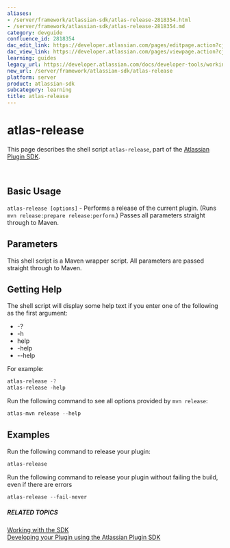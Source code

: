 ```yaml
---
aliases:
- /server/framework/atlassian-sdk/atlas-release-2818354.html
- /server/framework/atlassian-sdk/atlas-release-2818354.md
category: devguide
confluence_id: 2818354
dac_edit_link: https://developer.atlassian.com/pages/editpage.action?cjm=wozere&pageId=2818354
dac_view_link: https://developer.atlassian.com/pages/viewpage.action?cjm=wozere&pageId=2818354
learning: guides
legacy_url: https://developer.atlassian.com/docs/developer-tools/working-with-the-sdk/command-reference/atlas-release
new_url: /server/framework/atlassian-sdk/atlas-release
platform: server
product: atlassian-sdk
subcategory: learning
title: atlas-release
---
```

# atlas-release

This page describes the shell script `atlas-release`, part of the [Atlassian Plugin SDK](/server/framework/atlassian-sdk/working-with-the-sdk).

 

## Basic Usage

`atlas-release [options]` - Performs a release of the current plugin. (Runs `mvn release:prepare release:perform`.) Passes all parameters straight through to Maven.

## Parameters

This shell script is a Maven wrapper script. All parameters are passed straight through to Maven.

## Getting Help

The shell script will display some help text if you enter one of the following as the first argument:

-   -?
-   -h
-   help
-   -help
-   --help

For example:

``` javascript
atlas-release -?
atlas-release -help
```

Run the following command to see all options provided by `mvn release`:

``` javascript
atlas-mvn release --help
```

## Examples

Run the following command to release your plugin:

``` javascript
atlas-release
```

Run the following command to release your plugin without failing the build, even if there are errors

``` javascript
atlas-release --fail-never
```

##### RELATED TOPICS

[Working with the SDK](/server/framework/atlassian-sdk/working-with-the-sdk)  
<a href="/pages/createpage.action?spaceKey=DOCS&amp;title=Developing+your+Plugin+using+the+Atlassian+Plugin+SDK&amp;linkCreation=true&amp;fromPageId=2818354" class="createlink">Developing your Plugin using the Atlassian Plugin SDK</a>



























































































































































